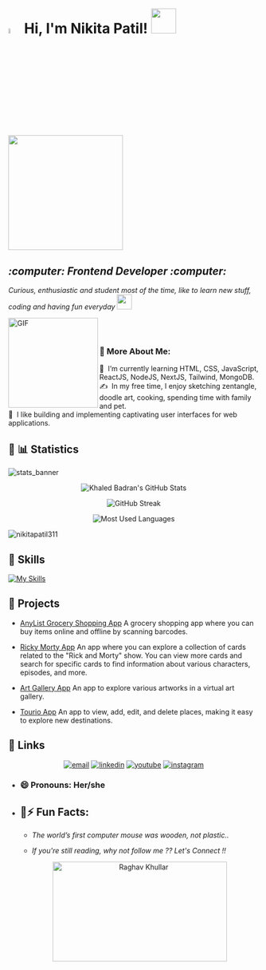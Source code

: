 <h1><a href="https://www.gautamkrishnar.com/"><img src="https://media.giphy.com/media/hvRJCLFzcasrR4ia7z/giphy.gif" width="5%"></a>
 Hi, I'm Nikita Patil! <img src="https://media.giphy.com/media/mGcNjsfWAjY5AEZNw6/giphy.gif" width="50"></h1>
<img align='center' src="https://media.giphy.com/media/ieyl9zmCjO4b4t6qoY/giphy.gif" width="230">
<p><em>
<h2>:computer: Frontend Developer :computer: </h2>
    
Curious, enthusiastic and student most of the time, like to learn new stuff, coding and having fun everyday <img src="https://media.giphy.com/media/WUlplcMpOCEmTGBtBW/giphy.gif" width="30"> 
</em></p>
<p>
<img align="left" alt="GIF" src="https://user-images.githubusercontent.com/59734313/157189039-c09b3e38-9f42-42c0-ab54-14f1574190a7.gif" width="180px" border-radius="10px" />
<br><br>
</p>


### 🧐 More About Me:

🌱 &nbsp;I’m currently learning HTML, CSS, JavaScript, ReactJS, NodeJS, NextJS, Tailwind, MongoDB.\
✍️ &nbsp;In my free time, I enjoy sketching zentangle, doodle art, cooking, spending time with family and pet.\
🌱 &nbsp;I like building and implementing captivating user interfaces for web applications. 

## :link: 📊 Statistics


![stats_banner](https://user-images.githubusercontent.com/78341798/194534778-d662496c-ae00-4e8d-ae9b-b90912054e7f.gif)

<!-- Begin Stats Cards -->
<!-- Resources:  -->
<!-- Github & Languages Stats: https://github.com/anuraghazra/github-readme-stats --> 
<!-- Streak Stats: https://github.com/denvercoder1/github-readme-streak-stats -->
<!-- Change the value after ?username= to your GitHub username. -->
<div class="stats" align="center">

![Khaled Badran's GitHub Stats](https://github-readme-stats.vercel.app/api?username=nikitapatil311&hide=stars&count_private=true&show_icons=true&theme=algolia&border_radius=20)

![GitHub Streak](https://streak-stats.demolab.com?user=nikitapatil311&count_private=true&theme=algolia&border_radius=20)


![Most Used Languages](https://github-readme-stats.vercel.app/api/top-langs/?username=nikitapatil311&layout=compact&show_icons=true&theme=algolia&border_radius=20)
</div>

<p align="left"> <img src="https://komarev.com/ghpvc/?username=nikitapatil311&label=Profile%20views&color=yellow&style=flat" alt="nikitapatil311" /> </p>


## :link: Skills
[![My Skills](https://skillicons.dev/icons?i=html,css,js,react,figma,next,vscode,git,github,jest,nodejs,typescript,tailwindcss)](https://skillicons.dev)

## :link: Projects

- [AnyList Grocery Shopping App](https://any-list.vercel.app/)
  A grocery shopping app where you can buy items online and offline by scanning barcodes.
- [Ricky Morty App](https://ricky-morty-app-khaki.vercel.app/)
  An app where you can explore a collection of cards related to the "Rick and Morty" show. You can 
  view more cards and search for specific cards to find information about various characters, 
  episodes, and more.

- [Art Gallery App](https://art-gallery-app-nine.vercel.app/)
  An app to explore various artworks in a virtual art gallery.
- [Tourio App](https://tourio-app-theta.vercel.app/)
  An app to view, add, edit, and delete places, making it easy to explore new destinations.



## :link: Links
<p align="center">
<a href="mailto:nikitaspatil301@gmail.com"><img src="https://img.icons8.com/color/96/000000/gmail.png" alt="email"/></a>
<a href="https://www.linkedin.com/in/nikita-s-patil/"><img src="https://img.icons8.com/color/96/000000/linkedin.png" alt="linkedin"/></a>
<a href="https://www.youtube.com/channel/UCeKqFJSTvMcMUU4ivVf5LjA"><img src="https://img.icons8.com/color/96/000000/youtube.png" alt="youtube"/></a>
<a href="https://www.instagram.com/nikita_.s._patil/?next=%2F"><img src="https://img.icons8.com/color/96/000000/instagram-new.png" alt="instagram"/></a>
</p>



- <h3>😄 Pronouns: Her/she</h3>

- ## :link:⚡ Fun Facts: 

    * *The world’s first computer mouse was wooden, not plastic..*
    
    * *If you're still reading, why not follow me ?? Let's Connect !!*
     <div align="center">
     <img src="https://github.com/raghavk16/raghavk16/blob/master/connected.gif" alt="Raghav Khullar" width="350" height="200" />
     </div>



   
   
   
   



